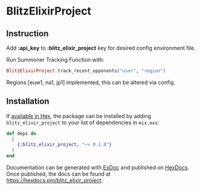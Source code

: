 # BlitzElixirProject

## Instruction

Add **:api_key** to **:blitz_elixir_project** key for desired config environment file.

Run Summoner Tracking Function with:
```elixir
BlitzElixirProject.track_recent_opponents("user", "region")
```
Regions [euw1, na1, jp1] implemented, this can be altered via config.

## Installation

If [available in Hex](https://hex.pm/docs/publish), the package can be installed
by adding `blitz_elixir_project` to your list of dependencies in `mix.exs`:

```elixir
def deps do
  [
    {:blitz_elixir_project, "~> 0.1.0"}
  ]
end
```

Documentation can be generated with [ExDoc](https://github.com/elixir-lang/ex_doc)
and published on [HexDocs](https://hexdocs.pm). Once published, the docs can
be found at <https://hexdocs.pm/blitz_elixir_project>.

